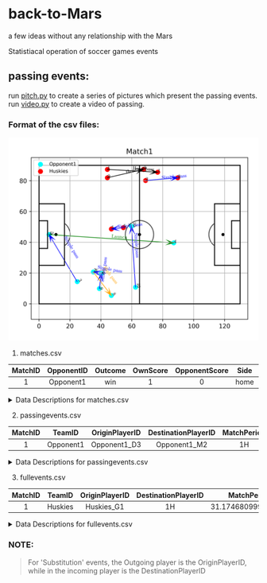 # back-to-Mars
a few ideas without any relationship with the Mars

Statistiacal operation of soccer games events

## passing events:



run [pitch.py](pitch.py) to create a series of pictures which present the passing events.
run [video.py](video.py) to create a video of passing.


### Format of the csv files:


![avatar](pass.png)


1. matches.csv


| MatchID | OpponentID | Outcome | OwnScore | OpponentScore | Side |CoachID|
| :------: | :------: | :------: | :------: | :------: | :------: | :------: |
|1|Opponent1|win|1|0|home|Coach1|


<details>
<summary>Data Descriptions for matches.csv</summary>
<pre><code>
MatchID
A unqiue identifier for each match played during the season, and reflects the order of the match in the season.

OpponentID
A unqiue identifier for the opposing team played in the match.  Note that the Huskies play each opposing team twice during the season.

Outcome
Result of the match, eiter，win, loss, or tie.

OwnScore
Number of goals scored by the Huskies.

OpponentScore
Number of goals scored by the Opposing Team.

Side
Whether the Huskies were the home team or away' team.

CoachID
A unqiue identifier for the Huskies coach for this match.

</code></pre>
</details>


2. passingevents.csv


|MatchID |TeamID | OriginPlayerID | DestinationPlayerID |MatchPeriod|EventTime|EventSubType|EventOrigin_x|EventOrigin_y|EventDestination_x|EventDestination_y|
| :------: | :------: | :------: | :------: | :------: | :------: | :------: | :------: | :------: | :------: | :------: |
|1|Opponent1|Opponent1_D3|Opponent1_M2|1H|154.63611600000002|Simple pass|46|56|56.0|68.0|


<details>
<summary>Data Descriptions for passingevents.csv</summary>
<pre><code>
MatchID
A unqiue identifier for each match played during the season (see matches.csv).

TeamID
A unqiue identifier for the team involved in the pass (either 'Huskies' or OpponentID from matches.csv).

OriginPlayerID
A unqiue identifier for the Player at the origin of the pass.  The PlayerID has the form "TeamID_PlayerPosition##" where 'TeamID' denotes the team on which the player plays and PlayerPosition reflects the player's position.  Possible positions are: 'F':forward, 'D':defense, 'M':midfield, or 'G':goalkeeper

DestinationPlayerID
A unqiue identifier for the Player at the destination of the pass. (see OriginPlayerID)

MatchPeriod
The half in which the event took place.  '1H': first half, '2H': second half

EventTime
The time in seconds during the MatchPeriod (1st or 2nd half) at which the event took place.

EventSubType
The type of pass made. Can be one of: 'Head pass', 'Simple pass', 'Launch', 'High pass', 'Hand pass', 'Smart pass', 'Cross'.

EventOrigin_x
The x-coordinate on the field at which the pass originated. The x-coordinate is in the range [0, 100] and is oriented from the perspective of the attacking team, where 0 indicates the team's own goal, and 100 indicates the oppositing team's goal.

EventOrigin_y
The y-coordinate on the field at which the pass originated. The y-coordinate is in the range [0, 100] and is oriented from the perspective of the attacking team, where 0 indicates the team's left-hand side, and 100 indicates the team's right-hand side.

EventDestination_x
The x-coordinate on the field at the pass destination.  (see EventOrigin_x)

EventDestination_y
The y-coordinate on the field at the pass destination.  (see EventOrigin_y)

</code></pre>
</details>

3. fullevents.csv


|MatchID |TeamID | OriginPlayerID | DestinationPlayerID |MatchPeriod|EventTime|EventSubType|EventOrigin_x|EventOrigin_y|EventDestination_x|EventDestination_y|
| :------: | :------: | :------: | :------: | :------: | :------: | :------: | :------: | :------: | :------: | :------: |
| 1 | Huskies | Huskies_G1 |1H | 31.174680999999993 | Free Kick | Goal kick | 0.0 | 0.0 | 66.0 | 89.0|


<details>
<summary>Data Descriptions for fullevents.csv</summary>
<pre><code>

MatchID
A unqiue identifier for each match played during the season (see matches.csv).

TeamID
A unqiue identifier for the team involved in the pass (either 'Huskies' or OpponentID from matches.csv).

OriginPlayerID
A unqiue identifier for the Player initiating the event.  The PlayerID has the form "TeamID_PlayerPosition##" where 'TeamID' denotes the team on which the player plays and PlayerPosition reflects the player's position.  Possible positions are: 'F':forward, 'D':defense, 'M':midfield, or 'G':goalkeeper

DestinationPlayerID
A unqiue identifier for the Player at the destination of the event. (see OriginPlayerID)
NOTE: Only valid for 'Pass' or 'Subsition' event types, otherwise NaN.

MatchPeriod
The half in which the event took place.  '1H': first half, '2H': second half

EventTime
The time in seconds during the MatchPeriod (1st or 2nd half) at which the event took place.

EventType
The type of the event. Can be one of: 'Free Kick', 'Duel', 'Pass', 'Others on the ball', 'Foul', 'Goalkeeper leaving line', 'Offside', 'Save attempt', 'Shot', 'Substitution', 'Interruption'

EventSubType
The subtype of the event. Can be one of: 'Goal kick', 'Air duel', 'Throw in', 'Head pass', 'Ground loose ball duel', 'Simple pass', 'Launch', 'High pass', 'Touch', 'Ground defending duel', 'Hand pass', 'Ground attacking duel', 'Foul', 'Free kick cross', 'Goalkeeper leaving line', '', 'Free Kick', 'Smart pass', 'Cross', 'Save attempt', 'Corner', 'Clearance', 'Shot', 'Acceleration', 'Reflexes', 'Substitution', 'Late card foul', 'Simulation', 'Free kick shot', 'Protest', 'Hand foul', 'Penalty', 'Violent Foul', 'Whistle', 'Out of game foul', 'Ball out of the field', 'Time lost foul'

EventOrigin_x
The x-coordinate on the field at which the event originated. The x-coordinate is in the range [0, 100] and is oriented from the perspective of the attacking team, where 0 indicates the team's own goal, and 100 indicates the oppositing team's goal.

EventOrigin_y
The y-coordinate on the field at which the event originated. The y-coordinate is in the range [0, 100] and is oriented from the perspective of the attacking team, where 0 indicates the team's left-hand side, and 100 indicates the team's right-hand side.

EventDestination_x
The x-coordinate on the field at the event destination.  (see EventOrigin_x)

EventDestination_y
The y-coordinate on the field at the event destination.  (see EventOrigin_y)

</code></pre>
</details>

### NOTE: 
>For 'Substitution' events, the Outgoing player is the OriginPlayerID, while in the incoming player is the DestinationPlayerID
